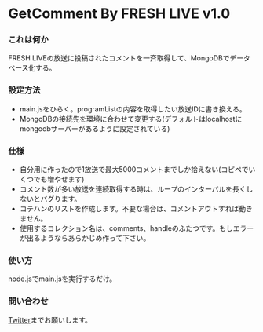# GetComment By FRESH LIVE v1.0

### これは何か
FRESH LIVEの放送に投稿されたコメントを一斉取得して、MongoDBでデータベース化する。

### 設定方法
* main.jsをひらく。programListの内容を取得したい放送IDに書き換える。
* MongoDBの接続先を環境に合わせて変更する(デフォルトはlocalhostにmongodbサーバーがあるように設定されている)

### 仕様
* 自分用に作ったので1放送で最大5000コメントまでしか拾えない(コピペでいくつでも増やせます)
* コメント数が多い放送を連続取得する時は、ループのインターバルを長くしないとバグります。
* コテハンのリストを作成します。不要な場合は、コメントアウトすれば動きません。
* 使用するコレクション名は、comments、handleのふたつです。もしエラーが出るようならあらかじめ作って下さい。

### 使い方
node.jsでmain.jsを実行するだけ。

### 問い合わせ
[Twitter](https://twitter.com/jintokai)までお願いします。


